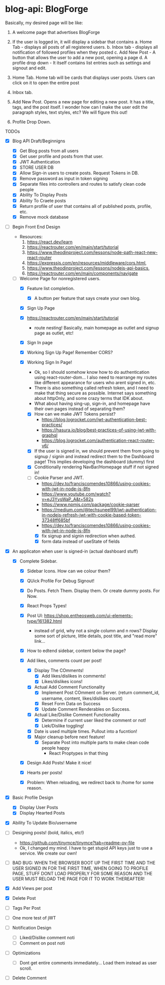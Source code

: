 # blog-api: BlogForge

Basically, my desired page will be like:
1. A welcome page that advertises BlogForge
2. If the user is logged in, it will display a sidebar that contains
  a. Home Tab - displays all posts of all registered users.
  b. Inbox tab - displays all notification of followed profiles when they posted
  c. Add New Post - A button that allows the user to add a new post, opening a page
  d. A profile drop down - It itself contains list entries such as settings and signout and edit.

3. Home Tab. Home tab will be cards that displays user posts. Users can click on it to open the entire post

4. Inbox tab.

5. Add New Post. Opens a new page for editing a new post. It has a title, tags, and the post itself. I wonder how can
I make the user edit the paragraph styles, text styles, etc? We will figure this out!

6. Profile Drop Down. 

TODOs
- [X] Blog API Draft/Beginnigns
  - [X] Get Blog posts from all users
  - [X] Get user profile and posts from that user.
  - [X] JWT Authentication
  - [X] STORE USER DB
  - [X] Allow Sign-in users to create posts. Request Tokens in DB.
  - [X] Remove password as input in token signing
  - [X] Separate files into controllers and routes to satisfy clean code people
  - [X] Ability To Display Posts
  - [X] Ability To Craete posts
  - [X] Return profile of user that contains all of published posts, profile, etc.
  - [X] Remove mock database

- [ ] Begin Front End Design
  - Resources:
    1. https://react.dev/learn
    2. https://reactrouter.com/en/main/start/tutorial
    3. https://www.theodinproject.com/lessons/node-path-react-new-react-router
    4. https://expressjs.com/en/resources/middleware/cors.html,
    5. https://www.theodinproject.com/lessons/nodejs-api-basics, 
    6. https://reactrouter.com/en/main/components/navigate

  - [ ] Welcome Page for nonregistered users.
    - [X] Feature list completion.
      - [X] A button per feature that says create your own blog.
    - [X] Sign Up Page
    - [X] https://reactrouter.com/en/main/start/tutorial
        - route nesting! Basically, main homepage as outlet and signup page as outlet, etc!
    - [X] Sign In page

    - [X] Working Sign Up Page! Remember CORS?

    - [X] Working Sign In Page! 
      - Ok, so I should somehow know how to do authentication using react-router-dom... I also need to rearrange my routes like different appearance for users who arent signed in, etc.
      - There is also something called refresh token, and I need to make that thing secure as possible. Internet says something about httpOnly, and some crazy terms that IDK about.
      - What about having sing-up, sign-in, and homepage have their own pages instead of separating them?
      - [X] How can we make JWT Tokens persist?
        - https://blog.logrocket.com/jwt-authentication-best-practices/
        - https://hasura.io/blog/best-practices-of-using-jwt-with-graphql
        - https://blog.logrocket.com/authentication-react-router-v6/
      - [X] If the user is signed in, we should prevent them from going to signup / signin
        and instead redirect them to the Dashboard page! This implies developing the dashboard (dummy) first
      - [X] Conditionally rendering NavBar/Homepage stuff if not signed in! 
      - [ ] Cookie Parser and JWT.
        - https://dev.to/franciscomendes10866/using-cookies-with-jwt-in-node-js-8fn
        - https://www.youtube.com/watch?v=eJ3YysWaP_A&t=582s
        - https://www.npmjs.com/package/cookie-parser
        - https://medium.com/@techsuneel99/jwt-authentication-in-nodejs-refresh-jwt-with-cookie-based-token-37348ff685bf
        - https://dev.to/franciscomendes10866/using-cookies-with-jwt-in-node-js-8fn
        - [X] fix signup and signin redirection when authed.
        - [X] form data instead of useState of fields
  
- [X] An applicaton when user is signed-in (actual dashboard stuff)
  - [X] Complete Sidebar.
    - [X] Sidebar Icons. How can we colour them?
    - [X] QUick Profile For Debug Signout!
    - [X] Do Posts. Fetch Them. Display them. Or create dummy posts. For Now.
    - [X] React Props Types!
    - [X] Post UI: https://shop.entheosweb.com/ui-elements-type/161382.html
        - instead of grid, why not a single column and n rows? Display some sort of picture, little details, post title, and "read more" link...
    - [X] How to edtend sidebar, content below the page?
    
    - [X] Add likes, comments count per post!
        - [X] Display The COmments!
          - [X] Add likes/dislikes in comments!
          - [X] Likes/dislikes icons!
        - [X] Actual Add Comment Functionality
          - [X] Implement Post COmment on Server. (return comment_id, username, content, likes/dislikes count)
          - [X] Reset Form Data on Success
          - [X] Update Comment Renderables on Success.
        - [X] Actual Like/Dislike Comment Functionality
          - [X] Determine if current user liked the comment or not!
          - [X] Liek/Dislike toggling!
        - [X] Date is used multiple times. Pullout into a fucntion!
        - [X] Major cleanup before next feature!
          - [X] Separate Post into multiple parts to make clean code people happy
            - React Proptypes in that thing
    - [X] Design Add Posts! Make it nice!
    - [X] Hearts per posts!
    - [X] Problem: When reloading, we redirect back to /home for some reason.

- [x] Basic Profile Design
  - [X] Display User Posts
  - [X] Display Hearted Posts

- [X] Ability To Update Bio/username
- [ ] Designing posts! (bold, italics, etc!)
    - https://github.com/tinymce/tinymce?tab=readme-ov-file
    - Ok, I changed my mind. I have to get stupid API keys just to use a service. We create our own!

- [ ] BAD BUG: WHEN THE BROWSER BOOT UP THE FIRST TIME AND THE USER SIGNED IN FOR THE FIRST TIME, WHEN GOING TO PROFILE PAGE,
STUFF DONT LOAD PROPERLY FOR SOME REASON AND THE USER MUST RELOAD THE PAGE FOR IT TO WORK THEREAFTER!

- [X] Add Views per post
- [X] Delete Post
- [ ] Tags Per Post

- [ ] One more test of jWT

- [ ] Notification Design
  - [ ] Liked/Dislike comment noti
  - [ ] Comment on post noti

- [ ] Optimizations
  - [ ] Dont get entire comments immediately... Load them instead as user scroll.

- [ ] Delete Comment
